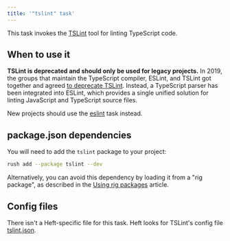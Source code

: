 ```yaml
---
title: '"tslint" task'
---
```


This task invokes the [TSLint](https://palantir.github.io/tslint/) tool for linting TypeScript code.

## When to use it

**TSLint is deprecated and should only be used for legacy projects.** In 2019, the groups that maintain the TypeScript compiler, ESLint, and TSLint got together and agreed [to deprecate TSLint](https://medium.com/palantir/tslint-in-2019-1a144c2317a9). Instead, a TypeScript parser has been integrated into ESLint, which provides a single unified solution for linting JavaScript and TypeScript source files.

New projects should use the [eslint](../plugins/eslint.md) task instead.

## package.json dependencies

You will need to add the `tslint` package to your project:

```bash
rush add --package tslint --dev
```

Alternatively, you can avoid this dependency by loading it from a "rig package", as described in the [Using rig packages](../intro/rig_packages.md) article.

## Config files

There isn't a Heft-specific file for this task. Heft looks for TSLint's config file [tslint.json](https://palantir.github.io/tslint/usage/configuration/).
